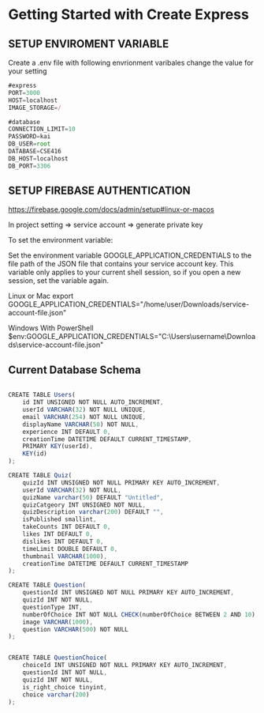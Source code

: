 # Getting Started with Create Express

## SETUP ENVIROMENT VARIABLE
Create a .env file with following envrionment varibales
change the value for your setting
```javascript
#express
PORT=3000
HOST=localhost
IMAGE_STORAGE=/

#database
CONNECTION_LIMIT=10
PASSWORD=kai
DB_USER=root
DATABASE=CSE416
DB_HOST=localhost
DB_PORT=3306
```

## SETUP FIREBASE AUTHENTICATION
https://firebase.google.com/docs/admin/setup#linux-or-macos

In project setting => service account => generate private key

To set the environment variable:

Set the environment variable GOOGLE_APPLICATION_CREDENTIALS to the file path of the JSON file that contains your service account key. This variable only applies to your current shell session, so if you open a new session, set the variable again.

Linux or Mac
export GOOGLE_APPLICATION_CREDENTIALS="/home/user/Downloads/service-account-file.json"

Windows With PowerShell
$env:GOOGLE_APPLICATION_CREDENTIALS="C:\Users\username\Downloads\service-account-file.json"


## Current Database Schema

```javascript

CREATE TABLE Users(
    id INT UNSIGNED NOT NULL AUTO_INCREMENT,
    userId VARCHAR(32) NOT NULL UNIQUE,
    email VARCHAR(254) NOT NULL UNIQUE,
    displayName VARCHAR(50) NOT NULL,
    experience INT DEFAULT 0,
    creationTime DATETIME DEFAULT CURRENT_TIMESTAMP,
    PRIMARY KEY(userId),
    KEY(id)
);

CREATE TABLE Quiz(
	quizId INT UNSIGNED NOT NULL PRIMARY KEY AUTO_INCREMENT,
    userId VARCHAR(32) NOT NULL,
    quizName varchar(50) DEFAULT "Untitled",
    quizCatgeory INT UNSIGNED NOT NULL,
    quizDescription varchar(200) DEFAULT "",
    isPublished smallint,
    takeCounts INT DEFAULT 0,
    likes INT DEFAULT 0,
    dislikes INT DEFAULT 0,
    timeLimit DOUBLE DEFAULT 0,
    thumbnail VARCHAR(1000),
    creationTime DATETIME DEFAULT CURRENT_TIMESTAMP
);

CREATE TABLE Question(
	questionId INT UNSIGNED NOT NULL PRIMARY KEY AUTO_INCREMENT,
    quizId INT NOT NULL,
    questionType INT,
    numberOfChoice INT NOT NULL CHECK(numberOfChoice BETWEEN 2 AND 10),
    image VARCHAR(1000),
    question VARCHAR(500) NOT NULL
);


CREATE TABLE QuestionChoice(
	choiceId INT UNSIGNED NOT NULL PRIMARY KEY AUTO_INCREMENT,
    questionId INT NOT NULL,
    quizId INT NOT NULL,
    is_right_choice tinyint,
    choice varchar(200)
);

```


